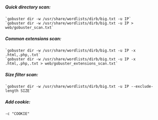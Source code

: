 ##### Quick directory scan:
	`gobuster dir -w /usr/share/wordlists/dirb/big.txt -u IP`
	`gobuster dir -w /usr/share/wordlists/dirb/big.txt -u IP > web/gobuster_scan.txt`

##### Common extensions scan:
	`gobuster dir -w /usr/share/wordlists/dirb/big.txt -u IP -x .html,.php,.txt`
	`gobuster dir -w /usr/share/wordlists/dirb/big.txt -u IP -x .html,.php,.txt > web/gobuster_extensions_scan.txt`

##### Size filter scan:
	`gobuster dir -w /usr/share/wordlists/dirb/big.txt -u IP --exclude-length SIZE`

##### Add cookie:
`-c "COOKIE"`